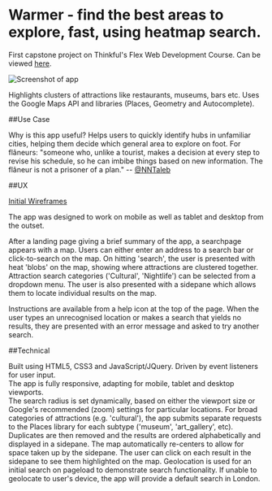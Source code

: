 # Warmer - find the best areas to explore, fast, using heatmap search.

First capstone project on Thinkful's Flex Web Development Course. Can be viewed <a href="https://rob137.github.io/Warmer/">here</a>. 

<img src="https://preview.ibb.co/eWkhzw/london_2.png" alt="Screenshot of app">

Highlights clusters of attractions like restaurants, museums, bars etc.  Uses the Google Maps API and libraries (Places, Geometry and Autocomplete). 

##Use Case 

Why is this app useful? Helps users to quickly identify hubs in unfamiliar cities, helping them decide which general area to explore on foot. For flâneurs: "someone who, unlike a tourist, makes a decision at every step to revise his schedule, so he can imbibe things based on new information. The flâneur is not a prisoner of a plan." -- <a href="https://twitter.com/nntaleb">@NNTaleb</a>

##UX

<a href="https://gist.github.com/rob137/a4c055ea43a12b5627882e612af1a8a7">Initial Wireframes</a>

The app was designed to work on mobile as well as tablet and desktop from the outset. 

After a landing page giving a brief summary of the app, a searchpage appears with a map. Users can either enter an address to a search bar or click-to-search on the map.  On hitting 'search', the user is presented with heat 'blobs' on the map, showing where attractions are clustered together.  Attraction search categories ('Cultural', 'Nightlife') can be selected from a dropdown menu. The user is also presented with a sidepane which allows them to locate individual results on the map.

Instructions are available from a help icon at the top of the page.  When the user types an unrecognised location or makes a search that yields no results, they are presented with an error message and asked to try another search.

##Technical

Built using HTML5, CSS3 and JavaScript/JQuery.  Driven by event listeners for user input.  
The app is fully responsive, adapting for mobile, tablet and desktop viewports.  
The search radius is set dynamically, based on either the viewport size or Google's recommended (zoom) settings for particular locations.
For broad categories of attractions (e.g. 'cultural'), the app submits separate requests to the Places library for each subtype ('museum', 'art_gallery', etc).  Duplicates are then removed and the results are ordered alphabetically and displayed in a sidepane.  The map automatically re-centers to allow for space taken up by the sidepane.  The user can click on each result in the sidepane to see them highlighted on the map. 
Geolocation is used for an initial search on pageload to demonstrate search functionality.  If unable to geolocate to user's device, the app will provide a default search in London.  